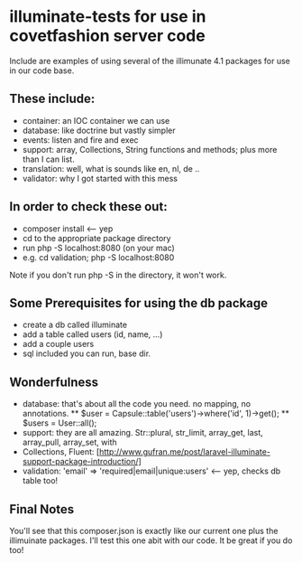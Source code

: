 # illuminate-tests for use in covetfashion server code

Include are examples of using several of the illimunate 4.1 packages for use in our code base.

## These include:
 * container: an IOC container we can use
 * database: like doctrine but vastly simpler
 * events: listen and fire and exec
 * support: array, Collections, String functions and methods; plus more than I can list.
 * translation: well, what is sounds like en, nl, de ..
 * validator: why I got started with this mess

## In order to check these out:
 * composer install <-- yep
 * cd to the appropriate package directory
 * run php -S localhost:8080 (on your mac)
 * e.g. cd validation; php -S localhost:8080

Note if you don't run php -S in the directory, it won't work.

## Some Prerequisites for using the db package
 * create a db called illuminate
 * add a table called users (id, name, ...)
 * add a couple users
 * sql included you can run, base dir.

## Wonderfulness
 * database: that's about all the code you need. no mapping, no annotations.
 ** $user = Capsule::table('users')->where('id', 1)->get();
 ** $users = User::all();
 * support: they are all amazing. Str::plural, str_limit, array_get, last, array_pull, array_set, with
 * Collections, Fluent: [http://www.gufran.me/post/laravel-illuminate-support-package-introduction/]
 * validation: 'email' => 'required|email|unique:users' <-- yep, checks db table too!

## Final Notes

You'll see that this composer.json is exactly like our current one plus the illimuinate packages.
I'll test this one abit with our code. It be great if you do too!





